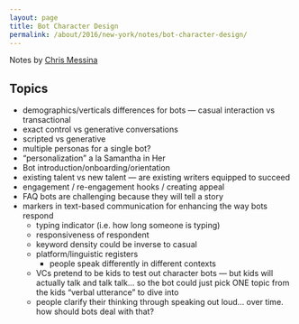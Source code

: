 ```yaml
---
layout: page
title: Bot Character Design
permalink: /about/2016/new-york/notes/bot-character-design/
---
```


Notes by [Chris Messina](https://twitter.com/chrismessina)

## Topics
* demographics/verticals differences for bots — casual interaction vs transactional
* exact control vs generative conversations
* scripted vs generative
* multiple personas for a single bot?
* “personalization” a la Samantha in Her
* Bot introduction/onboarding/orientation
* existing talent vs new talent — are existing writers equipped to succeed
* engagement / re-engagement hooks / creating appeal
* FAQ bots are challenging because they will tell a story
* markers in text-based communication for enhancing the way bots respond
	* typing indicator (i.e. how long someone is typing)
	* responsiveness of respondent
	* keyword density could be inverse to casual
	* platform/linguistic registers
		* people speak differently in different contexts
	* VCs pretend to be kids to test out character bots — but kids will actually talk and talk talk… so the bot could just pick ONE topic from the kids “verbal utterance” to dive into
	* people clarify their thinking through speaking out loud… over time. how should bots deal with that?
